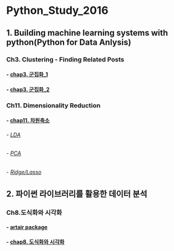 # Python_Study_2016


## 1. Building machine learning systems with python(Python for Data Anlysis)

### Ch3. Clustering - Finding Related Posts

#### - [chap3. 군집화_1](https://github.com/RyuJiseung/Python_Study_2016/blob/master/Clustering/chap3.%20%E1%84%80%E1%85%AE%E1%86%AB%E1%84%8C%E1%85%B5%E1%86%B8%E1%84%92%E1%85%AA_170401-checkpoint.ipynb)

#### - [chap3. 군집화_2](https://github.com/RyuJiseung/Python_Study_2016/blob/master/Clustering/chap3.%20%E1%84%80%E1%85%AE%E1%86%AB%E1%84%8C%E1%85%B5%E1%86%B8%E1%84%92%E1%85%AA_170408-checkpoint.ipynb)

### Ch11. Dimensionality Reduction

#### - [chap11. 차원축소](https://github.com/RyuJiseung/Python_Study_2016/blob/master/DimensionReduction/11_Dimension%20Reduction.ipynb)

###### - [LDA](https://github.com/RyuJiseung/Python_Study_2016/blob/master/DimensionReduction/LDA-python.ipynb)

###### - [PCA](https://github.com/RyuJiseung/Python_Study_2016/blob/master/DimensionReduction/PCA-python.ipynb)

###### - [Ridge/Lasso](https://github.com/RyuJiseung/Python_Study_2016/blob/master/DimensionReduction/Ridge_Lasso.ipynb)


## 2. 파이썬 라이브러리를 활용한 데이터 분석 

### Ch8.도식화와 시각화

#### - [artair package](https://github.com/RyuJiseung/Python_Study_2016/blob/master/Ch8.%E1%84%83%E1%85%A9%E1%84%89%E1%85%B5%E1%86%A8%E1%84%92%E1%85%AA%E1%84%8B%E1%85%AA_%E1%84%89%E1%85%B5%E1%84%80%E1%85%A1%E1%86%A8%E1%84%92%E1%85%AA/artair.ipynb)

#### - [chap8. 도식화와 시각화](https://github.com/RyuJiseung/Python_Study_2016/blob/master/Ch8.%E1%84%83%E1%85%A9%E1%84%89%E1%85%B5%E1%86%A8%E1%84%92%E1%85%AA%E1%84%8B%E1%85%AA_%E1%84%89%E1%85%B5%E1%84%80%E1%85%A1%E1%86%A8%E1%84%92%E1%85%AA/ch08_1.ipynb)
